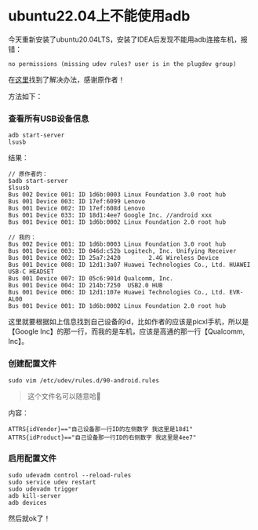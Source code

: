 # ubuntu22.04上不能使用adb


今天重新安装了ubuntu20.04LTS，安装了IDEA后发现不能用adb连接车机，报错：

```
no permissions (missing udev rules? user is in the plugdev group)
```

在[这里](https://blog.csdn.net/weixin_43230861/article/details/119422383)找到了解决办法，感谢原作者！

方法如下：

### 查看所有USB设备信息

```
adb start-server
lsusb
```

结果：

```
// 原作者的：
$adb start-server
$lsusb
Bus 002 Device 001: ID 1d6b:0003 Linux Foundation 3.0 root hub 
Bus 001 Device 003: ID 17ef:6099 Lenovo 
Bus 001 Device 002: ID 17ef:608d Lenovo 
Bus 001 Device 033: ID 18d1:4ee7 Google Inc. //android xxx
Bus 001 Device 001: ID 1d6b:0002 Linux Foundation 2.0 root hub

// 我的：
Bus 002 Device 001: ID 1d6b:0003 Linux Foundation 3.0 root hub
Bus 001 Device 003: ID 046d:c52b Logitech, Inc. Unifying Receiver
Bus 001 Device 002: ID 25a7:2420        2.4G Wireless Device
Bus 001 Device 008: ID 12d1:3a07 Huawei Technologies Co., Ltd. HUAWEI USB-C HEADSET
Bus 001 Device 007: ID 05c6:901d Qualcomm, Inc. 
Bus 001 Device 004: ID 214b:7250  USB2.0 HUB
Bus 001 Device 006: ID 12d1:107e Huawei Technologies Co., Ltd. EVR-AL00
Bus 001 Device 001: ID 1d6b:0002 Linux Foundation 2.0 root hub
```

这里就要根据如上信息找到自己设备的id，比如作者的应该是picxl手机，所以是【Google Inc】的那一行，而我的是车机，应该是高通的那一行【Qualcomm, Inc】。

### 创建配置文件

```
sudo vim /etc/udev/rules.d/90-android.rules
```

>这个文件名可以随意哈🦐

内容：

```
ATTRS{idVendor}=="自己设备那一行ID的左侧数字 我这里是18d1" 
ATTRS{idProduct}=="自己设备那一行ID的右侧数字 我这里是4ee7"
```

### 启用配置文件

```
sudo udevadm control --reload-rules
sudo service udev restart
sudo udevadm trigger
adb kill-server
adb devices
```

然后就ok了！
